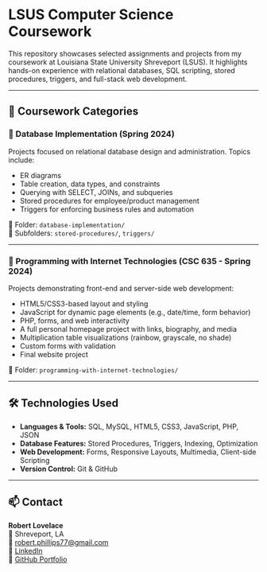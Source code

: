 # LSUS Computer Science Coursework

This repository showcases selected assignments and projects from my coursework at Louisiana State University Shreveport (LSUS). It highlights hands-on experience with relational databases, SQL scripting, stored procedures, triggers, and full-stack web development.

---

## 📁 Coursework Categories

### 📂 Database Implementation (Spring 2024)
Projects focused on relational database design and administration. Topics include:
- ER diagrams
- Table creation, data types, and constraints
- Querying with SELECT, JOINs, and subqueries
- Stored procedures for employee/product management
- Triggers for enforcing business rules and automation

📍 Folder: `database-implementation/`  
📍 Subfolders: `stored-procedures/`, `triggers/`

---

### 📂 Programming with Internet Technologies (CSC 635 - Spring 2024)

Projects demonstrating front-end and server-side web development:
- HTML5/CSS3-based layout and styling
- JavaScript for dynamic page elements (e.g., date/time, form behavior)
- PHP, forms, and web interactivity
- A full personal homepage project with links, biography, and media
- Multiplication table visualizations (rainbow, grayscale, no shade)
- Custom forms with validation
- Final website project

📍 Folder: `programming-with-internet-technologies/`

---

## 🛠️ Technologies Used
- **Languages & Tools:** SQL, MySQL, HTML5, CSS3, JavaScript, PHP, JSON
- **Database Features:** Stored Procedures, Triggers, Indexing, Optimization
- **Web Development:** Forms, Responsive Layouts, Multimedia, Client-side Scripting
- **Version Control:** Git & GitHub

---

## 📫 Contact

**Robert Lovelace**  
📍 Shreveport, LA  
📧 robert.phillips77@gmail.com  
🔗 [LinkedIn](https://www.linkedin.com/in/lovelacer)  
🔗 [GitHub Portfolio](https://github.com/rphillips1977/lsus-coursework)
